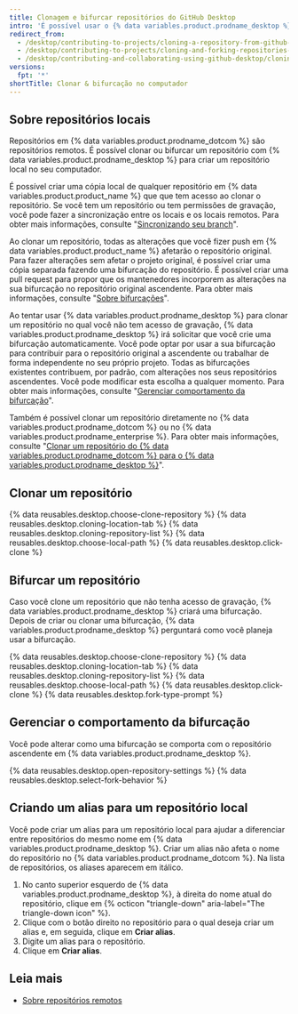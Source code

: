 ```yaml
---
title: Clonagem e bifurcar repositórios do GitHub Desktop
intro: 'É possível usar o {% data variables.product.prodname_desktop %} para clonar e bifurcar os repositórios do {% data variables.product.prodname_dotcom %}.'
redirect_from:
  - /desktop/contributing-to-projects/cloning-a-repository-from-github-desktop
  - /desktop/contributing-to-projects/cloning-and-forking-repositories-from-github-desktop
  - /desktop/contributing-and-collaborating-using-github-desktop/cloning-and-forking-repositories-from-github-desktop
versions:
  fpt: '*'
shortTitle: Clonar & bifurcação no computador
---
```


## Sobre repositórios locais
Repositórios em {% data variables.product.prodname_dotcom %} são repositórios remotos. É possível clonar ou bifurcar um repositório com {% data variables.product.prodname_desktop %} para criar um repositório local no seu computador.

É possível criar uma cópia local de qualquer repositório em {% data variables.product.product_name %} que que tem acesso ao clonar o repositório. Se você tem um repositório ou tem permissões de gravação, você pode fazer a sincronização entre os locais e os locais remotos. Para obter mais informações, consulte "[Sincronizando seu branch](/desktop/contributing-and-collaborating-using-github-desktop/syncing-your-branch)".

Ao clonar um repositório, todas as alterações que você fizer push em {% data variables.product.product_name %} afetarão o repositório original. Para fazer alterações sem afetar o projeto original, é possível criar uma cópia separada fazendo uma bifurcação do repositório. É possível criar uma pull request para propor que os mantenedores incorporem as alterações na sua bifurcação no repositório original ascendente. Para obter mais informações, consulte "[Sobre bifurcações](/pull-requests/collaborating-with-pull-requests/working-with-forks/about-forks)".

Ao tentar usar {% data variables.product.prodname_desktop %} para clonar um repositório no qual você não tem acesso de gravação, {% data variables.product.prodname_desktop %} irá solicitar que você crie uma bifurcação automaticamente. Você pode optar por usar a sua bifurcação para contribuir para o repositório original a ascendente ou trabalhar de forma independente no seu próprio projeto. Todas as bifurcações existentes contribuem, por padrão, com alterações nos seus repositórios ascendentes. Você pode modificar esta escolha a qualquer momento. Para obter mais informações, consulte "[Gerenciar comportamento da bifurcação](#managing-fork-behavior)".

Também é possível clonar um repositório diretamente no {% data variables.product.prodname_dotcom %} ou no {% data variables.product.prodname_enterprise %}. Para obter mais informações, consulte "[Clonar um repositório do {% data variables.product.prodname_dotcom %} para o {% data variables.product.prodname_desktop %}](/desktop/guides/contributing-to-projects/cloning-a-repository-from-github-to-github-desktop/)".

## Clonar um repositório

{% data reusables.desktop.choose-clone-repository %}
{% data reusables.desktop.cloning-location-tab %}
{% data reusables.desktop.cloning-repository-list %}
{% data reusables.desktop.choose-local-path %}
{% data reusables.desktop.click-clone %}

## Bifurcar um repositório
Caso você clone um repositório que não tenha acesso de gravação, {% data variables.product.prodname_desktop %} criará uma bifurcação. Depois de criar ou clonar uma bifurcação, {% data variables.product.prodname_desktop %} perguntará como você planeja usar a bifurcação.

{% data reusables.desktop.choose-clone-repository %}
{% data reusables.desktop.cloning-location-tab %}
{% data reusables.desktop.cloning-repository-list %}
{% data reusables.desktop.choose-local-path %}
{% data reusables.desktop.click-clone %}
{% data reusables.desktop.fork-type-prompt %}

## Gerenciar o comportamento da bifurcação
Você pode alterar como uma bifurcação se comporta com o repositório ascendente em {% data variables.product.prodname_desktop %}.

{% data reusables.desktop.open-repository-settings %}
{% data reusables.desktop.select-fork-behavior %}

## Criando um alias para um repositório local
Você pode criar um alias para um repositório local para ajudar a diferenciar entre repositórios do mesmo nome em {% data variables.product.prodname_desktop %}. Criar um alias não afeta o nome do repositório no {% data variables.product.prodname_dotcom %}. Na lista de repositórios, os aliases aparecem em itálico.

1. No canto superior esquerdo de {% data variables.product.prodname_desktop %}, à direita do nome atual do repositório, clique em {% octicon "triangle-down" aria-label="The triangle-down icon" %}.
2. Clique com o botão direito no repositório para o qual deseja criar um alias e, em seguida, clique em **Criar alias**.
3. Digite um alias para o repositório.
4. Clique em **Criar alias**.

## Leia mais
- [Sobre repositórios remotos](/github/getting-started-with-github/about-remote-repositories)
